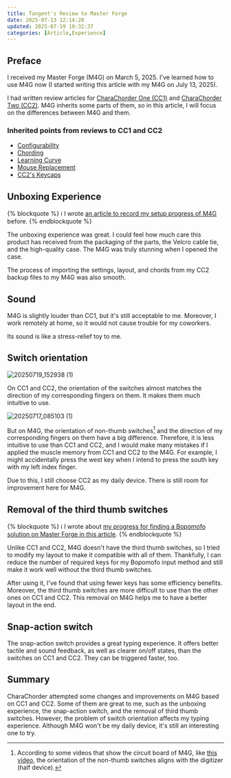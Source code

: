 ```yaml
---
title: Tangent's Review to Master Forge
date: 2025-07-13 12:14:28
updated: 2025-07-19 19:32:37
categories: [Article,Experience]
---
```


## Preface

I received my Master Forge (M4G) on March 5, 2025. I've learned how to use M4G now (I started writing this article with my M4G on July 13, 2025).

I had written review articles for <a href="{% post_path tangent-s-review-to-charachorder-one %}">CharaChorder One 
(CC1)</a> and <a href="{% post_path tangent-s-review-to-charachorder-two %}">CharaChorder Two (CC2)</a>. M4G inherits some parts of them, so in this article, I will focus on the differences between M4G and them. 

### Inherited points from reviews to CC1 and CC2

- <a href="{% post_path tangent-s-review-to-charachorder-one %}#Configurability">Configurability</a>
- <a href="{% post_path tangent-s-review-to-charachorder-one %}#Chording">Chording</a>
- <a href="{% post_path tangent-s-review-to-charachorder-one %}#Learning-Curve">Learning Curve</a>
- <a href="{% post_path tangent-s-review-to-charachorder-one %}#Mouse-Replacement">Mouse Replacement</a>
- <a href="{% post_path tangent-s-review-to-charachorder-two %}#Keycaps">CC2's Keycaps</a>

## Unboxing Experience

{% blockquote %}
  :information_source: I wrote <a href="{% post_path tangent-s-master-forge-set-up-record %}">an article to record my setup progress of M4G</a> before.
{% endblockquote %}

The unboxing experience was great. I could feel how much care this product has received from the packaging of the parts, the Velcro cable tie, and the high-quality case. The M4G was truly stunning when I opened the case.

The process of importing the settings, layout, and chords from my CC2 backup files to my M4G was also smooth.

## Sound

M4G is slightly louder than CC1, but it's still acceptable to me. Moreover, I work remotely at home, so it would not cause trouble for my coworkers.

Its sound is like a stress-relief toy to me.

## Switch orientation

![20250719_152938 (1)](https://hackmd.io/_uploads/Syt43TOIex.jpg)

On CC1 and CC2, the orientation of the switches almost matches the direction of my corresponding fingers on them. It makes them much intuitive to use.

![20250717_085103 (1)](https://hackmd.io/_uploads/ByPinadUxg.jpg)

But on M4G, the orientation of non-thumb switches[^m4g_switch_orientation] and the direction of my corresponding fingers on them have a big difference. Therefore, it is less intuitive to use than CC1 and CC2, and I would make many mistakes if I applied the muscle memory from CC1 and CC2 to the M4G. For example, I might accidentally press the west key when I intend to press the south key with my left index finger.

Due to this, I still choose CC2 as my daily device. There is still room for improvement here for M4G.

## Removal of the third thumb switches

{% blockquote %}
  :information_source: I wrote about <a href="{% post_path tangent-s-progress-for-finding-a-bopomofo-solution-on-master-forge %}">my progress for finding a Bopomofo solution on Master Forge in this article</a>.
{% endblockquote %}

Unlike CC1 and CC2, M4G doesn't have the third thumb switches, so I tried to modify my layout to make it compatible with all of them. Thankfully, I can reduce the number of required keys for my Bopomofo input method and still make it work well without the third thumb switches.

After using it, I've found that using fewer keys has some efficiency benefits. Moreover, the third thumb switches are more difficult to use than the other ones on CC1 and CC2. This removal on M4G helps me to have a better layout in the end.

## Snap-action switch

The snap-action switch provides a great typing experience. It offers better tactile and sound feedback, as well as clearer on/off states, than the switches on CC1 and CC2. They can be triggered faster, too. 

## Summary

CharaChorder attempted some changes and improvements on M4G based on CC1 and CC2. Some of them are great to me, such as the unboxing experience, the snap-action switch, and the removal of third thumb switches. However, the problem of switch orientation affects my typing experience. Although M4G won't be my daily device, it's still an interesting one to try.

[^m4g_switch_orientation]: According to some videos that show the circuit board of M4G, like [this video](https://youtu.be/gu8rpQNdFg4?feature=shared), the orientation of the non-thumb switches aligns with the digitizer (half device).

